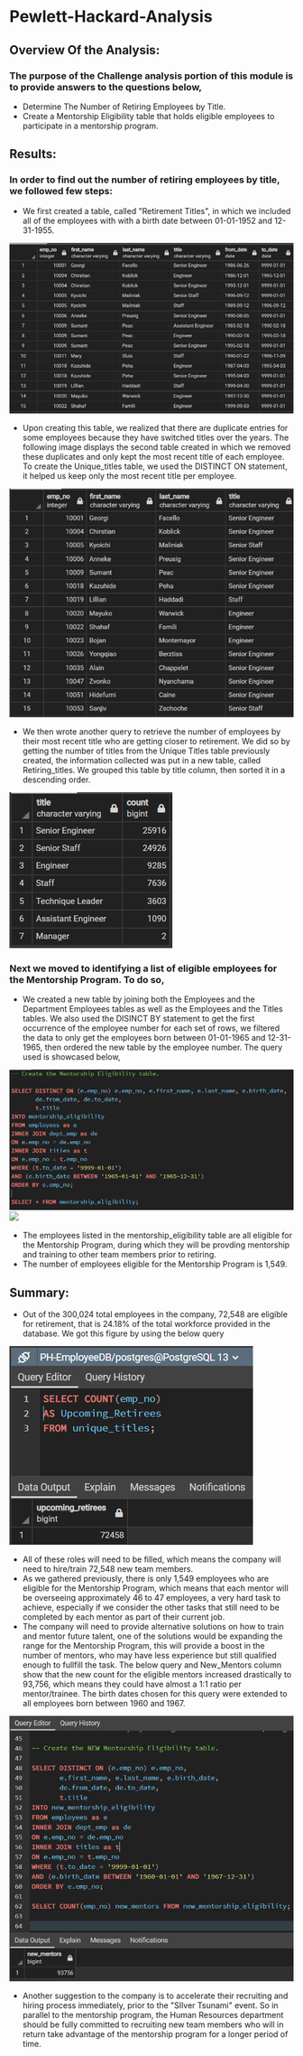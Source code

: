 # Pewlett-Hackard-Analysis

## Overview Of the Analysis:

### The purpose of the Challenge analysis portion of this module is to provide answers to the questions below,

* Determine The Number of Retiring Employees by Title.
* Create a Mentorship Eligibility table that holds eligible employees to participate in a mentorship program.

## Results:

###  In order to find out the number of retiring employees by title, we followed few steps:

* We first created a table, called "Retirement Titles", in which we included all of the employees with with a birth date between 01-01-1952 and 12-31-1955.

![](Images/Retirement_titles.PNG)

* Upon creating this table, we realized that there are duplicate entries for some employees because they have switched titles over the years. The following image displays the second table created in which we removed these duplicates and only kept the most recent title of each employee. To create the Unique_titles table, we used the DISTINCT ON statement, it helped us keep only the most recent title per employee.

![](Images/Unique_titles.PNG)

* We then wrote another query to retrieve the number of employees by their most recent title who are getting closer to retirement. We did so by getting the number of titles from the Unique Titles table previously created, the information collected was put in a new table, called Retiring_titles. We grouped this table by title column, then sorted it in a descending order.

![](Images/Retiring_titles.PNG)

### Next we moved to identifying a list of eligible employees for the Mentorship Program. To do so,

* We created a new table by joining both the Employees and the Department Employees tables as well as the Employees and the Titles tables. We also used the DISINCT BY statement to get the first occurrence of the employee number for each set of rows, we filtered the data to only get the employees born between 01-01-1965 and 12-31-1965, then ordered the new table by the employee number. The query used is showcased below,

![](Images/Mentorship_query.PNG)
![](Images/Mentorship_eligibility.PNG)

* The employees listed in the mentorship_eligibility table are all eligible for the Mentorship Program, during which they will be provding mentorship and training to other team members prior to retiring.
* The number of employees eligible for the Mentorship Program is 1,549.

## Summary:

* Out of the 300,024 total employees in the company, 72,548 are eligible for retirement, that is 24.18% of the total workforce provided in the database. We got this figure by using the below query

![](Images/Upcoming_retirees_query.PNG)

* All of these roles will need to be filled, which means the company will need to hire/train 72,548 new team members.
* As we gathered previously, there is only 1,549 employees who are eligible for the Mentorship Program, which means that each mentor will be overseeing approximately 46 to 47 employees, a very hard task to achieve, especially if we consider the other tasks that still need to be completed by each mentor as part of their current job.
* The company will need to provide alternative solutions on how to train and mentor future talent, one of the solutions would be expanding the range for the Mentorship Program, this will provide a boost in the number of mentors, who may have less experience but still qualified enough to fullfill the task. The below query and New_Mentors column show that the new count for the eligible mentors increased drastically to 93,756, which means they could have almost a 1:1 ratio per mentor/trainee. The birth dates chosen for this query were extended to all employees born between 1960 and 1967.

![](Images/NEW_Mentorship_query.PNG)

* Another suggestion to the company is to accelerate their recruiting and hiring process immediately, prior to the "SIlver Tsunami" event. So in parallel to the mentorship program, the Human Resources department should be fully committed to recruiting new team members who will in return take advantage of the mentorship program for a longer period of time.
